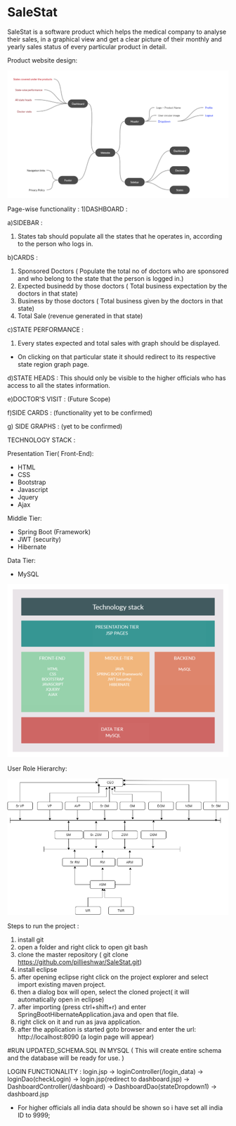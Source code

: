 # SaleStat

SaleStat is a software product which helps the medical company to analyse their sales, in a graphical view and get a clear picture of their monthly and yearly sales status of every particular product in detail.

Product website design:

![](images/website_design.jpg)

Page-wise functionality : 
1)DASHBOARD :

a)SIDEBAR : 
1. States tab should populate all the states that he operates in, according to the person who logs in.

b)CARDS : 
1. Sponsored Doctors ( Populate the total no of doctors who are sponsored and who belong to the state that the person is logged in.)
2. Expected businedd by those doctors ( Total business expectation by the doctors in that state)
3. Business by those doctors ( Total business given by the doctors in that state)
4. Total Sale (revenue generated in that state)

c)STATE PERFORMANCE :
1. Every states expected and total sales with graph should be displayed.

- On clicking on that particular state it should redirect to its respective state region graph page.

d)STATE HEADS :
 This should only be visible to the higher officials who has access to all the states information.

e)DOCTOR'S VISIT : (Future Scope)

f)SIDE CARDS : (functionality yet to be confirmed)

g) SIDE GRAPHS : (yet to be confirmed)


TECHNOLOGY STACK :

Presentation Tier( Front-End):
- HTML
- CSS
- Bootstrap
- Javascript
- Jquery
- Ajax

Middle Tier:
- Spring Boot (Framework)
- JWT (security)
- Hibernate

Data Tier:
- MySQL

![](images/technology_stack.jpg)



User Role Hierarchy:

 

![](images/user%20role%20hierarchy.png)



Steps to run the project : 
1) install git
2) open a folder and right click to open git bash
3) clone the master repository ( git clone https://github.com/pillieshwar/SaleStat.git)
4) install eclipse 
5) after opening eclipse right click on the project explorer and select import existing maven project.
6) then a dialog box will open, select the cloned project( it will automatically open in eclipse)
7) after importing (press ctrl+shift+r) and enter 	SpringBootHibernateApplication.java and open that file.
8) right click on it and run as java application.
9) after the application is started goto browser and enter the url: http://localhost:8090 (a login page will appear)
 
#RUN UPDATED_SCHEMA.SQL IN MYSQL ( This will create entire schema and the database will be ready for use. )


LOGIN FUNCTIONALITY :
login.jsp -> loginController(/login_data) -> loginDao(checkLogin) -> login.jsp(redirect to dashboard.jsp) -> DashboardController(/dashboard) -> DashboardDao(stateDropdown1) -> dashboard.jsp

- For higher officials all india data should be shown so i have set all india ID to 9999;
